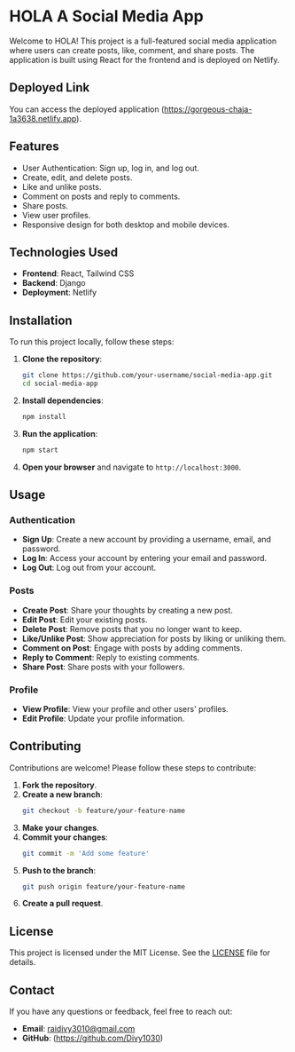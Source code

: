 # HOLA A Social Media App

Welcome to HOLA! This project is a full-featured social media application where users can create posts, like, comment, and share posts. 
The application is built using React for the frontend and is deployed on Netlify.

## Deployed Link

You can access the deployed application (https://gorgeous-chaja-1a3638.netlify.app).

## Features

- User Authentication: Sign up, log in, and log out.
- Create, edit, and delete posts.
- Like and unlike posts.
- Comment on posts and reply to comments.
- Share posts.
- View user profiles.
- Responsive design for both desktop and mobile devices.

## Technologies Used

- **Frontend**: React, Tailwind CSS
- **Backend**: Django
- **Deployment**: Netlify

## Installation

To run this project locally, follow these steps:

1. **Clone the repository**:
    ```bash
    git clone https://github.com/your-username/social-media-app.git
    cd social-media-app
    ```

2. **Install dependencies**:
    ```bash
    npm install
    ```

3. **Run the application**:
    ```bash
    npm start
    ```

4. **Open your browser** and navigate to `http://localhost:3000`.

## Usage

### Authentication

- **Sign Up**: Create a new account by providing a username, email, and password.
- **Log In**: Access your account by entering your email and password.
- **Log Out**: Log out from your account.

### Posts

- **Create Post**: Share your thoughts by creating a new post.
- **Edit Post**: Edit your existing posts.
- **Delete Post**: Remove posts that you no longer want to keep.
- **Like/Unlike Post**: Show appreciation for posts by liking or unliking them.
- **Comment on Post**: Engage with posts by adding comments.
- **Reply to Comment**: Reply to existing comments.
- **Share Post**: Share posts with your followers.

### Profile

- **View Profile**: View your profile and other users' profiles.
- **Edit Profile**: Update your profile information.

## Contributing

Contributions are welcome! Please follow these steps to contribute:

1. **Fork the repository**.
2. **Create a new branch**:
    ```bash
    git checkout -b feature/your-feature-name
    ```
3. **Make your changes**.
4. **Commit your changes**:
    ```bash
    git commit -m 'Add some feature'
    ```
5. **Push to the branch**:
    ```bash
    git push origin feature/your-feature-name
    ```
6. **Create a pull request**.

## License

This project is licensed under the MIT License. See the [LICENSE](LICENSE) file for details.

## Contact

If you have any questions or feedback, feel free to reach out:

- **Email**: raidivy3010@gmail.com
- **GitHub**: (https://github.com/Divy1030)
